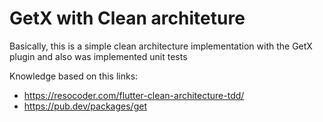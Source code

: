 # GetX with Clean architeture

Basically, this is a simple clean architecture implementation with the GetX plugin and also was implemented unit tests

Knowledge based on this links:

- https://resocoder.com/flutter-clean-architecture-tdd/
- https://pub.dev/packages/get